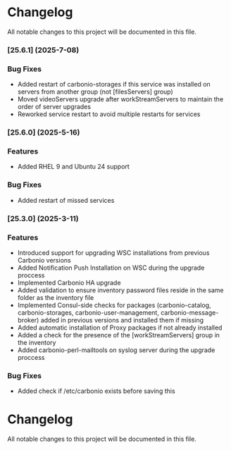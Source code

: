 # Changelog

All notable changes to this project will be documented in this file. 


### [25.6.1] (2025-7-08)


### Bug Fixes
* Added restart of carbonio-storages if this service was installed on servers from another group (not [filesServers] group)
* Moved videoServers upgrade after workStreamServers to maintain the order of server upgrades
* Reworked service restart to avoid multiple restarts for services

### [25.6.0] (2025-5-16)


### Features
* Added RHEL 9 and Ubuntu 24 support 

### Bug Fixes
* Added restart of missed services

### [25.3.0] (2025-3-11)


### Features
* Introduced support for upgrading WSC installations from previous Carbonio versions
* Added Notification Push Installation on WSC during the upgrade proccess
* Implemented Carbonio HA upgrade
* Added validation to ensure inventory password files reside in the same folder as the inventory file
* Implemented Consul-side checks for packages (carbonio-catalog, carbonio-storages, carbonio-user-management, carbonio-message-broker) added in previous versions and installed them if missing
* Added automatic installation of Proxy packages if not already installed
* Added a check for the presence of the [workStreamServers] group in the inventory
* Added carbonio-perl-mailtools on syslog server during the upgrade proccess


### Bug Fixes
* Added check if /etc/carbonio exists before saving this


# Changelog

All notable changes to this project will be documented in this file. 

